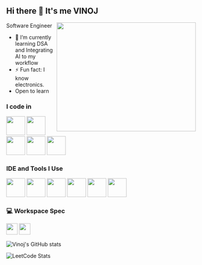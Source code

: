 ## Hi there 👋 It's me VINOJ

Software Engineer
<img align="right" width="370" height="290" src="https://i.pinimg.com/originals/47/f0/34/47f0342cec72b800463bf003eac1257e.gif">                                                
- 🌱 I’m currently learning DSA and Integrating AI to my workflow
- ⚡ Fun fact: I know electronics.
- Open to learn 

### I code in
<img height="50" width="50" src="https://img.icons8.com/color/48/000000/python.png" /> <img height="50" width="50" src="https://img.icons8.com/color/48/000000/c-programming.png" /> <img height="50" width="50" src="https://img.icons8.com/color/48/000000/c-plus-plus-logo.png" /> <img height="50" width="50" src="https://img.icons8.com/color/48/000000/java-coffee-cup-logo.png" /> <img height="50" width="50" src="https://img.icons8.com/fluent/48/000000/arduino.png"/> 

### IDE and Tools I Use
<img height="50" width="50" src="https://img.icons8.com/color/48/000000/visual-studio-code-2019.png"/> <img height="50" width="50" src="https://img.icons8.com/color/48/000000/pycharm.png"/> <img height="50" width="50" src="https://img.icons8.com/color/50/000000/git.png"/> <img height="50" width="50" src="https://img.icons8.com/dusk/64/000000/anaconda.png"/> <img height="50" src="https://img.icons8.com/officel/480/null/java-eclipse.png"/> <img height="50" src="https://img.icons8.com/color/480/null/notion--v1.png" /> 


### 💻 Workspace Spec
<img height="30" src="https://img.shields.io/badge/ACER-ALG-ED1C24?style=for-the-badge"/> <img height="30" src="https://img.shields.io/badge/NVIDIA-RTX3050-76B900?style=for-the-badge&logo=nvidia&logoColor=white"/>  

![Vinoj's GitHub stats](https://github-readme-stats.vercel.app/api?username=VINOJ-DEV&hide=contribs,prs&show_icons=true&theme=radical)

![LeetCode Stats](https://leetcard.jacoblin.cool/VIN0J?theme=dark&font=Mina&ext=heatmap)


